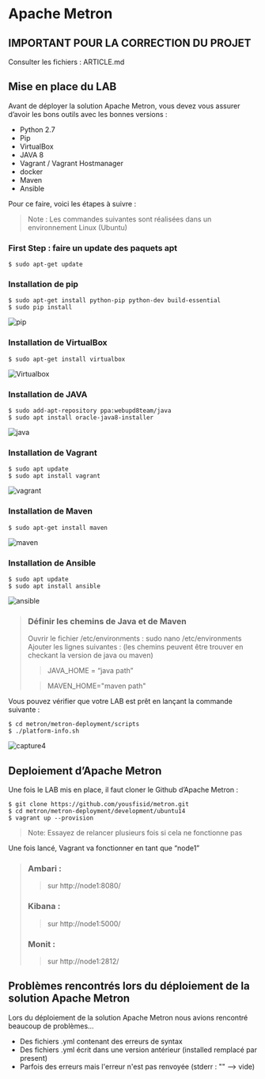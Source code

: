# Apache Metron 

## IMPORTANT POUR LA CORRECTION DU PROJET 

Consulter les fichiers : ARTICLE.md

## Mise en place du LAB

Avant de déployer la solution Apache Metron, vous devez vous assurer d’avoir les bons outils avec les bonnes versions :

* Python 2.7
* Pip 
* VirtualBox
* JAVA 8
* Vagrant / Vagrant Hostmanager
* docker
* Maven 
* Ansible

Pour ce faire, voici les étapes à suivre :

> Note : Les commandes suivantes sont réalisées dans un environnement Linux (Ubuntu)

### First Step : faire un update des paquets apt
```
$ sudo apt-get update
```


### Installation de pip 
```
$ sudo apt-get install python-pip python-dev build-essential
$ sudo pip install 
```
![pip](https://user-images.githubusercontent.com/44205421/103375062-736fd680-4ad9-11eb-94e4-9cffe4e2e56e.png)

### Installation de VirtualBox

```
$ sudo apt-get install virtualbox
```
![Virtualbox](https://user-images.githubusercontent.com/44205421/103375173-c5186100-4ad9-11eb-9364-85dafa1c60b9.png)

### Installation de JAVA

```
$ sudo add-apt-repository ppa:webupd8team/java
$ sudo apt install oracle-java8-installer
```
![java](https://user-images.githubusercontent.com/44205421/103375165-c053ad00-4ad9-11eb-8a64-ae32ff3fb31a.png)

### Installation de Vagrant 

```
$ sudo apt update
$ sudo apt install vagrant
```
![vagrant](https://user-images.githubusercontent.com/44205421/103375119-9c906700-4ad9-11eb-91a4-81f0c4204e2c.png)

### Installation de Maven

```
$ sudo apt-get install maven
```
![maven](https://user-images.githubusercontent.com/44205421/103375158-bcc02600-4ad9-11eb-80b5-5531e41d95a1.png)

### Installation de Ansible 

```
$ sudo apt update
$ sudo apt install ansible
```
![ansible](https://user-images.githubusercontent.com/44205421/103375170-c2b60700-4ad9-11eb-8166-8aa13f34e0b8.png)

>  ### Définir les chemins de Java et de Maven 
> 
> Ouvrir le fichier /etc/environments : sudo nano /etc/environments
> Ajouter les lignes suivantes : (les chemins peuvent être trouver en checkant la version de java ou maven)
>
>> JAVA_HOME = “java path”
>
>> MAVEN_HOME="maven path"

Vous pouvez vérifier que votre LAB est prêt en lançant la commande suivante :  
```
$ cd metron/metron-deployment/scripts
$ ./platform-info.sh
```
![capture4](https://user-images.githubusercontent.com/44205421/103375677-17a64d00-4adb-11eb-845b-e9290ace6db5.png)

## Deploiement d’Apache Metron
Une fois le LAB mis en place, il faut cloner le Github d’Apache Metron :
 
```
$ git clone https://github.com/yousfisid/metron.git
$ cd metron/metron-deployment/development/ubuntu14
$ vagrant up --provision
```

> Note: Essayez de relancer plusieurs fois si cela ne fonctionne pas 

Une fois lancé, Vagrant va fonctionner en tant que “node1”


> ### Ambari : 
>> sur http://node1:8080/
> ### Kibana :
>> sur http://node1:5000/
> ### Monit : 
>> sur http://node1:2812/


## Problèmes rencontrés lors du déploiement de la solution Apache Metron

Lors du déploiement de la solution Apache Metron nous avions rencontré beaucoup de problèmes…

* Des fichiers .yml contenant des erreurs de syntax
* Des fichiers .yml écrit dans une version antérieur (installed remplacé par present) 
* Parfois des erreurs mais l'erreur n'est pas renvoyée (stderr : "" --> vide)


